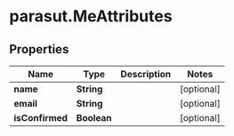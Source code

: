 # parasut.MeAttributes

## Properties
Name | Type | Description | Notes
------------ | ------------- | ------------- | -------------
**name** | **String** |  | [optional] 
**email** | **String** |  | [optional] 
**isConfirmed** | **Boolean** |  | [optional] 


